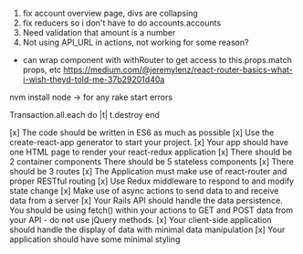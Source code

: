 1. fix account overview page, divs are collapsing
2. fix reducers so i don't have to do accounts.accounts
3. Need validation that amount is a number 
4. Not using API_URL in actions, not working for some reason?

- can wrap component with withRouter to get access to this.props.match props, etc
https://medium.com/@jeremylenz/react-router-basics-what-i-wish-theyd-told-me-37b29201d40a


nvm install node -> for any rake start errors


Transaction.all.each do |t|
  t.destroy
end


[x] The code should be written in ES6 as much as possible
[x] Use the create-react-app generator to start your project.
[x] Your app should have one HTML page to render your react-redux application
[x] There should be 2 container components
There should be 5 stateless components
[x] There should be 3 routes
[x] The Application must make use of react-router and proper RESTful routing
[x] Use Redux middleware to respond to and modify state change
[x] Make use of async actions to send data to and receive data from a server
[x] Your Rails API should handle the data persistence. You should be using fetch() within your actions to GET and POST data from your API - do not use jQuery methods.
[x] Your client-side application should handle the display of data with minimal data manipulation
[x] Your application should have some minimal styling
